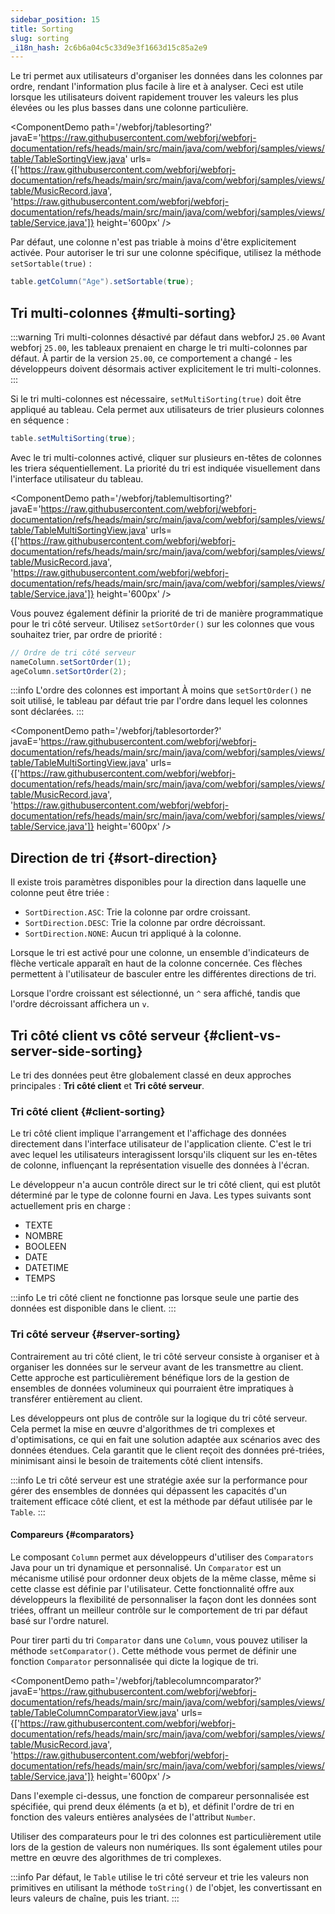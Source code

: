 ```yaml
---
sidebar_position: 15
title: Sorting
slug: sorting
_i18n_hash: 2c6b6a04c5c33d9e3f1663d15c85a2e9
---
```

Le tri permet aux utilisateurs d'organiser les données dans les colonnes par ordre, rendant l'information plus facile à lire et à analyser. Ceci est utile lorsque les utilisateurs doivent rapidement trouver les valeurs les plus élevées ou les plus basses dans une colonne particulière.

<ComponentDemo 
path='/webforj/tablesorting?' 
javaE='https://raw.githubusercontent.com/webforj/webforj-documentation/refs/heads/main/src/main/java/com/webforj/samples/views/table/TableSortingView.java'
urls={['https://raw.githubusercontent.com/webforj/webforj-documentation/refs/heads/main/src/main/java/com/webforj/samples/views/table/MusicRecord.java', 
'https://raw.githubusercontent.com/webforj/webforj-documentation/refs/heads/main/src/main/java/com/webforj/samples/views/table/Service.java']}
height='600px'
/>

Par défaut, une colonne n'est pas triable à moins d'être explicitement activée. Pour autoriser le tri sur une colonne spécifique, utilisez la méthode `setSortable(true)` :

```java 
table.getColumn("Age").setSortable(true);
```

## Tri multi-colonnes {#multi-sorting}

:::warning Tri multi-colonnes désactivé par défaut dans webforJ `25.00`
Avant webforj `25.00`, les tableaux prenaient en charge le tri multi-colonnes par défaut. À partir de la version `25.00`, ce comportement a changé - les développeurs doivent désormais activer explicitement le tri multi-colonnes.
:::

Si le tri multi-colonnes est nécessaire, `setMultiSorting(true)` doit être appliqué au tableau. Cela permet aux utilisateurs de trier plusieurs colonnes en séquence :

```java
table.setMultiSorting(true);
```

Avec le tri multi-colonnes activé, cliquer sur plusieurs en-têtes de colonnes les triera séquentiellement. La priorité du tri est indiquée visuellement dans l'interface utilisateur du tableau.

<ComponentDemo 
path='/webforj/tablemultisorting?' 
javaE='https://raw.githubusercontent.com/webforj/webforj-documentation/refs/heads/main/src/main/java/com/webforj/samples/views/table/TableMultiSortingView.java'
urls={['https://raw.githubusercontent.com/webforj/webforj-documentation/refs/heads/main/src/main/java/com/webforj/samples/views/table/MusicRecord.java', 
'https://raw.githubusercontent.com/webforj/webforj-documentation/refs/heads/main/src/main/java/com/webforj/samples/views/table/Service.java']}
height='600px'
/>

Vous pouvez également définir la priorité de tri de manière programmatique pour le tri côté serveur. Utilisez `setSortOrder()` sur les colonnes que vous souhaitez trier, par ordre de priorité :

```java
// Ordre de tri côté serveur
nameColumn.setSortOrder(1);
ageColumn.setSortOrder(2);
```

:::info L'ordre des colonnes est important
À moins que `setSortOrder()` ne soit utilisé, le tableau par défaut trie par l'ordre dans lequel les colonnes sont déclarées.
:::

<ComponentDemo 
path='/webforj/tablesortorder?' 
javaE='https://raw.githubusercontent.com/webforj/webforj-documentation/refs/heads/main/src/main/java/com/webforj/samples/views/table/TableMultiSortingView.java'
urls={['https://raw.githubusercontent.com/webforj/webforj-documentation/refs/heads/main/src/main/java/com/webforj/samples/views/table/MusicRecord.java', 
'https://raw.githubusercontent.com/webforj/webforj-documentation/refs/heads/main/src/main/java/com/webforj/samples/views/table/Service.java']}
height='600px'
/>

## Direction de tri {#sort-direction}

Il existe trois paramètres disponibles pour la direction dans laquelle une colonne peut être triée :

- `SortDirection.ASC`: Trie la colonne par ordre croissant.
- `SortDirection.DESC`: Trie la colonne par ordre décroissant.
- `SortDirection.NONE`: Aucun tri appliqué à la colonne.

Lorsque le tri est activé pour une colonne, un ensemble d'indicateurs de flèche verticale apparaît en haut de la colonne concernée. Ces flèches permettent à l'utilisateur de basculer entre les différentes directions de tri.

Lorsque l'ordre croissant est sélectionné, un `^` sera affiché, tandis que l'ordre décroissant affichera un `v`.


## Tri côté client vs côté serveur {#client-vs-server-side-sorting}

Le tri des données peut être globalement classé en deux approches principales : **Tri côté client** et **Tri côté serveur**.

### Tri côté client {#client-sorting}

Le tri côté client implique l'arrangement et l'affichage des données directement dans l'interface utilisateur de l'application cliente. C'est le tri avec lequel les utilisateurs interagissent lorsqu'ils cliquent sur les en-têtes de colonne, influençant la représentation visuelle des données à l'écran.

Le développeur n'a aucun contrôle direct sur le tri côté client, qui est plutôt déterminé par le type de colonne fourni en Java. Les types suivants sont actuellement pris en charge :

- TEXTE
- NOMBRE
- BOOLEEN
- DATE
- DATETIME
- TEMPS

:::info
Le tri côté client ne fonctionne pas lorsque seule une partie des données est disponible dans le client.
:::

### Tri côté serveur {#server-sorting}

Contrairement au tri côté client, le tri côté serveur consiste à organiser et à organiser les données sur le serveur avant de les transmettre au client. Cette approche est particulièrement bénéfique lors de la gestion de ensembles de données volumineux qui pourraient être impratiques à transférer entièrement au client.

Les développeurs ont plus de contrôle sur la logique du tri côté serveur. Cela permet la mise en œuvre d'algorithmes de tri complexes et d'optimisations, ce qui en fait une solution adaptée aux scénarios avec des données étendues. Cela garantit que le client reçoit des données pré-triées, minimisant ainsi le besoin de traitements côté client intensifs.


:::info
Le tri côté serveur est une stratégie axée sur la performance pour gérer des ensembles de données qui dépassent les capacités d'un traitement efficace côté client, et est la méthode par défaut utilisée par le `Table`.
:::

#### Compareurs {#comparators}

Le composant `Column` permet aux développeurs d'utiliser des `Comparators` Java pour un tri dynamique et personnalisé. Un `Comparator` est un mécanisme utilisé pour ordonner deux objets de la même classe, même si cette classe est définie par l'utilisateur. Cette fonctionnalité offre aux développeurs la flexibilité de personnaliser la façon dont les données sont triées, offrant un meilleur contrôle sur le comportement de tri par défaut basé sur l'ordre naturel.

Pour tirer parti du tri `Comparator` dans une `Column`, vous pouvez utiliser la méthode `setComparator()`. Cette méthode vous permet de définir une fonction `Comparator` personnalisée qui dicte la logique de tri.

<ComponentDemo 
path='/webforj/tablecolumncomparator?' 
javaE='https://raw.githubusercontent.com/webforj/webforj-documentation/refs/heads/main/src/main/java/com/webforj/samples/views/table/TableColumnComparatorView.java'
urls={['https://raw.githubusercontent.com/webforj/webforj-documentation/refs/heads/main/src/main/java/com/webforj/samples/views/table/MusicRecord.java', 
'https://raw.githubusercontent.com/webforj/webforj-documentation/refs/heads/main/src/main/java/com/webforj/samples/views/table/Service.java']}
height='600px'
/>

Dans l'exemple ci-dessus, une fonction de compareur personnalisée est spécifiée, qui prend deux éléments (a et b), et définit l'ordre de tri en fonction des valeurs entières analysées de l'attribut `Number`.

Utiliser des comparateurs pour le tri des colonnes est particulièrement utile lors de la gestion de valeurs non numériques. Ils sont également utiles pour mettre en œuvre des algorithmes de tri complexes.

:::info
Par défaut, le `Table` utilise le tri côté serveur et trie les valeurs non primitives en utilisant la méthode `toString()` de l'objet, les convertissant en leurs valeurs de chaîne, puis les triant.
:::
